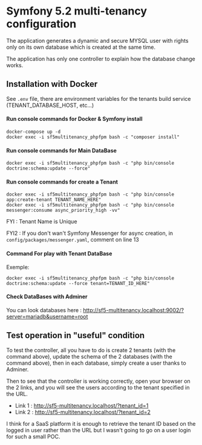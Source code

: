 # Symfony 5.2 multi-tenancy configuration #

The application generates a dynamic and secure MYSQL user with rights only on its own database which is created at the same time.

The application has only one controller to explain how the database change works.

## Installation with Docker ##

See `.env` file, there are environment variables for the tenants build service (TENANT_DATABASE_HOST, etc...)

#### Run console commands for Docker & Symfony install

```
docker-compose up -d
docker exec -i sf5multitenancy_phpfpm bash -c "composer install"
```

#### Run console commands for Main DataBase

```
docker exec -i sf5multitenancy_phpfpm bash -c "php bin/console doctrine:schema:update --force"
```

#### Run console commands for create a Tenant

```
docker exec -i sf5multitenancy_phpfpm bash -c "php bin/console app:create-tenant TENANT_NAME_HERE"
docker exec -i sf5multitenancy_phpfpm bash -c "php bin/console messenger:consume async_priority_high -vv"
```

FYI : Tenant Name is Unique

FYI2 : If you don't wan't Symfony Messenger for async creation, in `config/packages/messenger.yaml`, comment on line 13

#### Command For play with Tenant DataBase

Exemple:

```
docker exec -i sf5multitenancy_phpfpm bash -c "php bin/console doctrine:schema:update --force tenant=TENANT_ID_HERE"
```

#### Check DataBases with Adminer

You can look databases here : http://sf5-multitenancy.localhost:9002/?server=mariadb&username=root

## Test operation in "useful" condition

To test the controller, all you have to do is create 2 tenants (with the command above), update the schema of the 2 databases (with the command above), then in each database, simply create a user thanks to Adminer.

Then to see that the controller is working correctly, open your browser on the 2 links, and you will see the users according to the tenant specified in the URL.

- Link 1 : http://sf5-multitenancy.localhost/?tenant_id=1
- Link 2 : http://sf5-multitenancy.localhost/?tenant_id=2

I think for a SaaS platform it is enough to retrieve the tenant ID based on the logged in user rather than the URL but I wasn't going to go on a user login for such a small POC.

